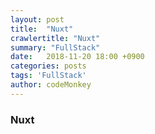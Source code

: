 ```yaml
---
layout: post
title:  "Nuxt"
crawlertitle: "Nuxt"
summary: "FullStack"
date:   2018-11-20 18:00 +0900
categories: posts
tags: 'FullStack'
author: codeMonkey
---
```


### Nuxt


